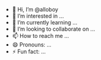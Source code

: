 - 👋 Hi, I’m @alloboy
- 👀 I’m interested in ...
- 🌱 I’m currently learning ...
- 💞️ I’m looking to collaborate on ...
- 📫 How to reach me ...
- 😄 Pronouns: ...
- ⚡ Fun fact: ...

<!---
alloboy/alloboy is a ✨ special ✨ repository because its `README.md` (this file) appears on your GitHub profile.
You can click the Preview link to take a look at your changes.
--->

